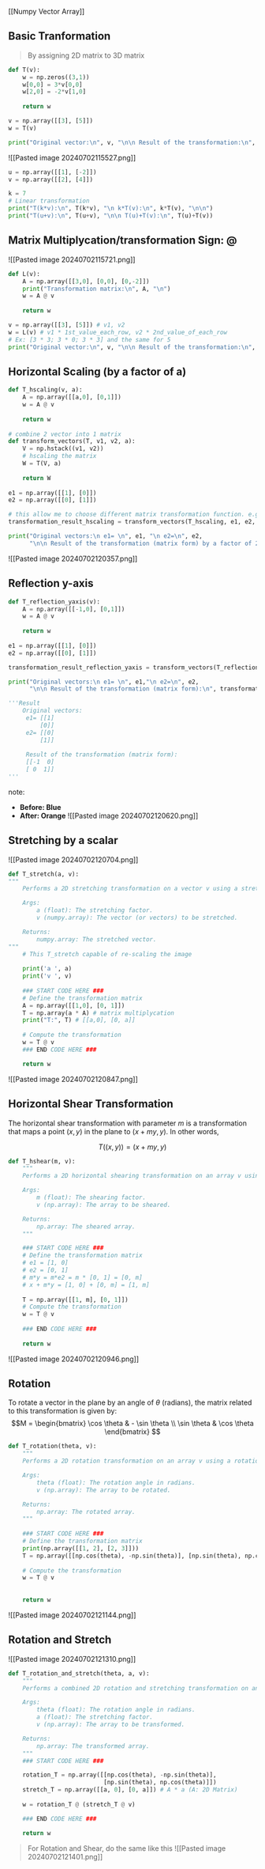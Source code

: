 [[Numpy Vector Array]]

## Basic Tranformation
> By assigning 2D matrix to 3D matrix
```python
def T(v):
    w = np.zeros((3,1))
    w[0,0] = 3*v[0,0]
    w[2,0] = -2*v[1,0]
    
    return w

v = np.array([[3], [5]])
w = T(v)

print("Original vector:\n", v, "\n\n Result of the transformation:\n", w)
```
![[Pasted image 20240702115527.png]]
```python
u = np.array([[1], [-2]])
v = np.array([[2], [4]])

k = 7
# Linear transformation
print("T(k*v):\n", T(k*v), "\n k*T(v):\n", k*T(v), "\n\n")
print("T(u+v):\n", T(u+v), "\n\n T(u)+T(v):\n", T(u)+T(v))
```

## Matrix Multiplycation/transformation Sign: @
![[Pasted image 20240702115721.png]]
```python
def L(v):
    A = np.array([[3,0], [0,0], [0,-2]]) 
    print("Transformation matrix:\n", A, "\n")
    w = A @ v
    
    return w

v = np.array([[3], [5]]) # v1, v2
w = L(v) # v1 * 1st_value_each_row, v2 * 2nd_value_of_each_row 
# Ex: [3 * 3; 3 * 0; 3 * 3] and the same for 5
print("Original vector:\n", v, "\n\n Result of the transformation:\n", w)
```

## Horizontal Scaling (by a factor of a)
```python
def T_hscaling(v, a):
    A = np.array([[a,0], [0,1]])
    w = A @ v
    
    return w
    
# combine 2 vector into 1 matrix  
def transform_vectors(T, v1, v2, a):
    V = np.hstack((v1, v2))
    # hscaling the matrix
    W = T(V, a)
    
    return W
    
e1 = np.array([[1], [0]])
e2 = np.array([[0], [1]])

# this allow me to choose different matrix transformation function. e.g. instead of T_hscaling I can use T_Shear()
transformation_result_hscaling = transform_vectors(T_hscaling, e1, e2, 2)

print("Original vectors:\n e1= \n", e1, "\n e2=\n", e2, 
      "\n\n Result of the transformation (matrix form) by a factor of 2:\n", transformation_result_hscaling)
```
![[Pasted image 20240702120357.png]]


## Reflection y-axis
```python
def T_reflection_yaxis(v):
    A = np.array([[-1,0], [0,1]])
    w = A @ v
    
    return w
    
e1 = np.array([[1], [0]])
e2 = np.array([[0], [1]])

transformation_result_reflection_yaxis = transform_vectors(T_reflection_yaxis, e1, e2)

print("Original vectors:\n e1= \n", e1,"\n e2=\n", e2, 
      "\n\n Result of the transformation (matrix form):\n", transformation_result_reflection_yaxis)

'''Result
	Original vectors:
	 e1= [[1]
		 [0]] 
	 e2= [[0]
		 [1]] 
	
	 Result of the transformation (matrix form):
	 [[-1  0]
	 [ 0  1]]
'''
```
note: 
+ **Before: Blue**
+ **After: Orange**
![[Pasted image 20240702120620.png]]

## Stretching by a scalar
![[Pasted image 20240702120704.png]]
```python
def T_stretch(a, v):
"""
	Performs a 2D stretching transformation on a vector v using a stretching factor a.

	Args:
		a (float): The stretching factor.
		v (numpy.array): The vector (or vectors) to be stretched.

	Returns:
		numpy.array: The stretched vector.
"""
    # This T_stretch capable of re-scaling the image
    
    print('a ', a)
    print('v ', v)
    
    ### START CODE HERE ###
    # Define the transformation matrix
    A = np.array([[1,0], [0, 1]])
    T = np.array(a * A) # matrix multiplycation 
    print("T:", T) # [[a,0], [0, a]]
    
    # Compute the transformation
    w = T @ v
    ### END CODE HERE ###

    return w
```
![[Pasted image 20240702120847.png]]

## Horizontal Shear Transformation
The horizontal shear transformation with parameter $m$ is a transformation that maps a point $(x,y)$ in the plane to $(x + my, y)$. In other words,

$$T((x,y)) = (x+my, y)$$
```python
def T_hshear(m, v):
    """
    Performs a 2D horizontal shearing transformation on an array v using a shearing factor m.

    Args:
        m (float): The shearing factor.
        v (np.array): The array to be sheared.

    Returns:
        np.array: The sheared array.
    """

    ### START CODE HERE ###
    # Define the transformation matrix
    # e1 = [1, 0]
    # e2 = [0, 1]
    # m*y = m*e2 = m * [0, 1] = [0, m]
    # x + m*y = [1, 0] + [0, m] = [1, m]
    
    T = np.array([[1, m], [0, 1]])
    # Compute the transformation
    w = T @ v
    
    ### END CODE HERE ###
    
    return w
```
![[Pasted image 20240702120946.png]]

## Rotation
To rotate a vector in the plane by an angle of $\theta$ (radians), the matrix related to this transformation is given by:
$$M = \begin{bmatrix} \cos \theta & - \sin \theta \\ \sin \theta & \cos \theta \end{bmatrix} $$
```python
def T_rotation(theta, v):
    """
    Performs a 2D rotation transformation on an array v using a rotation angle theta.

    Args:
        theta (float): The rotation angle in radians.
        v (np.array): The array to be rotated.

    Returns:
        np.array: The rotated array.
    """
    
    ### START CODE HERE ###
    # Define the transformation matrix
    print(np.array([[1, 2], [2, 3]]))
    T = np.array([[np.cos(theta), -np.sin(theta)], [np.sin(theta), np.cos(theta)]])
    
    # Compute the transformation
    w = T @ v
    
    
    return w
```
![[Pasted image 20240702121144.png]]

## Rotation and Stretch
![[Pasted image 20240702121310.png]]
```python
def T_rotation_and_stretch(theta, a, v):
    """
    Performs a combined 2D rotation and stretching transformation on an array v using a rotation angle theta and a stretching factor a.

    Args:
        theta (float): The rotation angle in radians.
        a (float): The stretching factor.
        v (np.array): The array to be transformed.

    Returns:
        np.array: The transformed array.
    """
    ### START CODE HERE ###

    rotation_T = np.array([[np.cos(theta), -np.sin(theta)],
                           [np.sin(theta), np.cos(theta)]])
    stretch_T = np.array([[a, 0], [0, a]]) # A * a (A: 2D Matrix)
    
    w = rotation_T @ (stretch_T @ v)

    ### END CODE HERE ###

    return w
```
> For Rotation and Shear, do the same like this
![[Pasted image 20240702121401.png]]

